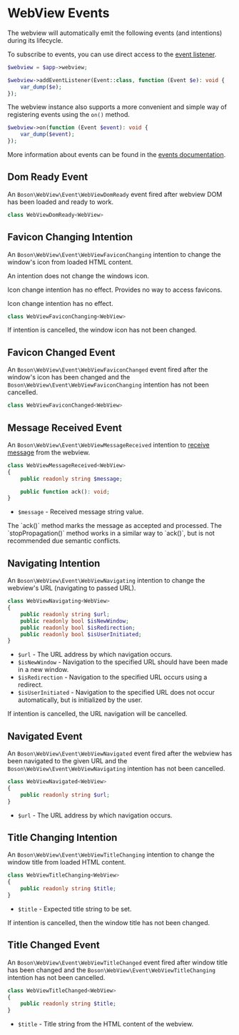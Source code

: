 
# WebView Events

<primary-label ref="events"/>
<show-structure for="chapter" depth="2"/>

The webview will automatically emit the following events (and intentions)
during its lifecycle.

To subscribe to events, you can use direct access to the
<a href="events.md#event-listener">event listener</a>.

```php
$webview = $app->webview;

$webview->addEventListener(Event::class, function (Event $e): void {
    var_dump($e);
});
```

The webview instance also supports a more convenient and simple way of
registering events using the `on()` method.

```php
$webview->on(function (Event $event): void {
    var_dump($event);
});
```

<note>
More information about events can be found in the <a href="events.md">events 
documentation</a>.
</note>

## Dom Ready Event

An `Boson\WebView\Event\WebViewDomReady` event fired after webview DOM has been
loaded and ready to work.

```php
class WebViewDomReady<WebView>
```

## Favicon Changing Intention

An `Boson\WebView\Event\WebViewFaviconChanging` intention to change the
window's icon from loaded HTML content.

<tabs>
<tab title="Linux/GTK4">
<warning>
An intention does not change the windows icon.

Icon change intention has no effect.
</warning>
</tab>
<tab title="MacOS/WebKit">
<warning>
Provides no way to access favicons.

Icon change intention has no effect.
</warning>
</tab>
</tabs>

```php
class WebViewFaviconChanging<WebView>
```

<tip>
If intention is cancelled, the window icon has not been changed.
</tip>

## Favicon Changed Event

An `Boson\WebView\Event\WebViewFaviconChanged` event fired after the window's
icon has been changed and the `Boson\WebView\Event\WebViewFaviconChanging`
intention has not been cancelled.

```php
class WebViewFaviconChanged<WebView>
```

## Message Received Event

An `Boson\WebView\Event\WebViewMessageReceived` intention to
<a href="https://developer.mozilla.org/en-US/docs/Web/API/Window/postMessage">receive message</a> 
from the webview.

```php
class WebViewMessageReceived<WebView> 
{
    public readonly string $message;

    public function ack(): void;
}
```

- `$message` - Received message string value.

<note>
The `ack()` method marks the message as accepted and processed.
</note>

<tip>
The `stopPropagation()` method works in a similar way to 
`ack()`, but is not recommended due semantic conflicts.
</tip>

## Navigating Intention

An `Boson\WebView\Event\WebViewNavigating` intention to change the
webview's URL (navigating to passed URL).

```php
class WebViewNavigating<WebView> 
{
    public readonly string $url;
    public readonly bool $isNewWindow;
    public readonly bool $isRedirection;
    public readonly bool $isUserInitiated;
}
```

- `$url` - The URL address by which navigation occurs.
- `$isNewWindow` - Navigation to the specified URL should have been made
  in a new window.
- `$isRedirection` - Navigation to the specified URL occurs using a redirect.
- `$isUserInitiated` - Navigation to the specified URL does not occur
  automatically, but is initialized by the user.

<tip>
If intention is cancelled, the URL navigation will be cancelled.
</tip>

## Navigated Event

An `Boson\WebView\Event\WebViewNavigated` event fired after the webview has been
navigated to the given URL and the `Boson\WebView\Event\WebViewNavigating`
intention has not been cancelled.

```php
class WebViewNavigated<WebView> 
{
    public readonly string $url;
}
```

- `$url` - The URL address by which navigation occurs.

## Title Changing Intention

An `Boson\WebView\Event\WebViewTitleChanging` intention to change the
window title from loaded HTML content.

```php
class WebViewTitleChanging<WebView> 
{
    public readonly string $title;
}
```

- `$title` - Expected title string to be set.

<tip>
If intention is cancelled, then the window title has not been changed.
</tip>

## Title Changed Event

An `Boson\WebView\Event\WebViewTitleChanged` event fired after window title has
been changed and the `Boson\WebView\Event\WebViewTitleChanging`
intention has not been cancelled.

```php
class WebViewTitleChanged<WebView> 
{
    public readonly string $title;
}
```

- `$title` - Title string from the HTML content of the webview.